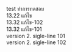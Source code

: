 test
ทำการทดสอบ  
13.22 แก้ไข  
13.32 แก้ไข-102  
13.32 แก้ไข-101  
version 2. sigle-line 101  
version 2. sigle-line 102  
